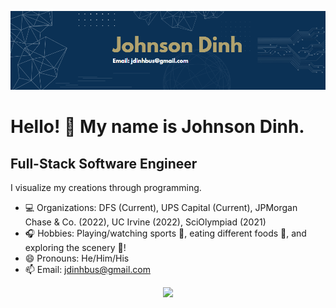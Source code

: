 ![banner_text](linkedin_banner.PNG)

<!-- ### Hi there 👋 -->

<!-- **jdinh-782/jdinh-782** is a ✨ _special_ ✨ repository because its `README.md` (this file) appears on your GitHub profile. -->
Hello! 👋 My name is Johnson Dinh.
=============================

Full-Stack Software Engineer
----------------------------------------

I visualize my creations through programming.

- 💻 Organizations: DFS (Current), UPS Capital (Current), JPMorgan Chase & Co. (2022), UC Irvine (2022), SciOlympiad (2021)
- 🎧 Hobbies: Playing/watching sports 🏀, eating different foods 🍔, and exploring the scenery 🌲!
- 😄 Pronouns: He/Him/His
- 📫 Email: jdinhbus@gmail.com

<!-- Github Stats             |  Popular Programming Languages
  :-------------------------:|:-------------------------:
  [![Johnson's GitHub stats](https://github-readme-stats.vercel.app/api?username=jdinh-782&show_icons=true&theme=dracula&count_private=true)](https://github.com/jdinh-782/github-readme-stats)  |  [![Top Langs](https://github-readme-stats.vercel.app/api/top-langs/?username=jdinh-782&layout=compact)](https://github.com/jdinh-782/github-readme-stats) -->

<!-- markdown badges: https://github.com/Ileriayo/markdown-badges -->
<!-- <h2 align="center">
  Languages, Tools, and Frameworks 👨‍💻
</h2>

<p align="center">
  <img alt="python" src="https://img.shields.io/badge/python-3670A0?style=for-the-badge&logo=python&logoColor=ffdd54">
  <img alt="c++" src="https://img.shields.io/badge/c++-%2300599C.svg?style=for-the-badge&logo=c%2B%2B&logoColor=white">
  <img alt="html5" src="https://img.shields.io/badge/html5-%23E34F26.svg?style=for-the-badge&logo=html5&logoColor=white">
  <img alt="css3" src="https://img.shields.io/badge/css3-%231572B6.svg?style=for-the-badge&logo=css3&logoColor=white">
  <img alt="javascript" src="https://img.shields.io/badge/javascript-%23323330.svg?style=for-the-badge&logo=javascript&logoColor=%23F7DF1E">
  <img alt="nodejs" src="https://img.shields.io/badge/node.js-6DA55F?style=for-the-badge&logo=node.js&logoColor=white">
  <img alt="r" src="https://img.shields.io/badge/r-%23276DC3.svg?style=for-the-badge&logo=r&logoColor=white">
  <img alt="latex" src="https://img.shields.io/badge/latex-%23008080.svg?style=for-the-badge&logo=latex&logoColor=white">
  <img alt="markdown" src="https://img.shields.io/badge/markdown-%23000000.svg?style=for-the-badge&logo=markdown&logoColor=white">
  <img alt="git" src="https://img.shields.io/badge/git-%23F05033.svg?style=for-the-badge&logo=git&logoColor=white">
  <img alt="github" src="https://img.shields.io/badge/github-%23121011.svg?style=for-the-badge&logo=github&logoColor=white">
  <img alt="gitlab" src="https://img.shields.io/badge/gitlab-%23181717.svg?style=for-the-badge&logo=gitlab&logoColor=white">
  <img alt="mysql" src="https://img.shields.io/badge/mysql-%2300f.svg?style=for-the-badge&logo=mysql&logoColor=white">
  <img alt="sqlite" src="https://img.shields.io/badge/sqlite-%2307405e.svg?style=for-the-badge&logo=sqlite&logoColor=white">
  <img alt="postgres" src="https://img.shields.io/badge/postgres-%23316192.svg?style=for-the-badge&logo=postgresql&logoColor=white">
  <img alt="react" src="https://img.shields.io/badge/react-%2320232a.svg?style=for-the-badge&logo=react&logoColor=%2361DAFB">
  <img alt="jupyternotebook" src="https://img.shields.io/badge/jupyter-%23FA0F00.svg?style=for-the-badge&logo=jupyter&logoColor=white">
  <img alt="flask" src="https://img.shields.io/badge/flask-%23000.svg?style=for-the-badge&logo=flask&logoColor=white">
  <img alt="windows" src="https://img.shields.io/badge/Windows-0078D6?style=for-the-badge&logo=windows&logoColor=white">
  <img alt="linux" src="https://img.shields.io/badge/Linux-FCC624?style=for-the-badge&logo=linux&logoColor=black">
  <img alt="macOS" src="https://img.shields.io/badge/mac%20os-000000?style=for-the-badge&logo=macos&logoColor=F0F0F0">
  <img alt="visualstudiocode" src="https://img.shields.io/badge/Visual%20Studio%20Code-0078d7.svg?style=for-the-badge&logo=visual-studio-code&logoColor=white">
  <img alt="ios" src="https://img.shields.io/badge/iOS-000000?style=for-the-badge&logo=ios&logoColor=white">
  <img alt="ubuntu" src="https://img.shields.io/badge/Ubuntu-E95420?style=for-the-badge&logo=ubuntu&logoColor=white">
  <img alt="microsoft" src="https://img.shields.io/badge/Microsoft-0078D4?style=for-the-badge&logo=microsoft&logoColor=white">
  <img alt="microsoftexcel" src="https://img.shields.io/badge/Microsoft_Excel-217346?style=for-the-badge&logo=microsoft-excel&logoColor=white">
  <img alt="googlechrome" src="https://img.shields.io/badge/Google%20Chrome-4285F4?style=for-the-badge&logo=GoogleChrome&logoColor=white">
  <img alt="canva" src="https://img.shields.io/badge/Canva-%2300C4CC.svg?style=for-the-badge&logo=Canva&logoColor=white">
  <img alt="leetcode" src="https://img.shields.io/badge/LeetCode-000000?style=for-the-badge&logo=LeetCode&logoColor=#d16c06">
  <img alt="reddit" src="https://img.shields.io/badge/Reddit-%23FF4500.svg?style=for-the-badge&logo=Reddit&logoColor=white">
  <img alt="stackoverflow" src="https://img.shields.io/badge/-Stackoverflow-FE7A16?style=for-the-badge&logo=stack-overflow&logoColor=white">
  <img alt="paypal" src="https://img.shields.io/badge/PayPal-00457C?style=for-the-badge&logo=paypal&logoColor=white">
  <img alt="nvidia" src="https://img.shields.io/badge/nVIDIA-%2376B900.svg?style=for-the-badge&logo=nVIDIA&logoColor=white">
  <img alt="riotgames" src="https://img.shields.io/badge/riotgames-D32936.svg?style=for-the-badge&logo=riotgames&logoColor=white">
  <img alt="unity" src="https://img.shields.io/badge/unity-%23000000.svg?style=for-the-badge&logo=unity&logoColor=white">
  <img alt="unrealengine" src="https://img.shields.io/badge/unrealengine-%23313131.svg?style=for-the-badge&logo=unrealengine&logoColor=white">
  <img alt="eclipse" src="https://img.shields.io/badge/Eclipse-FE7A16.svg?style=for-the-badge&logo=Eclipse&logoColor=white">
  <img alt="clion" src="https://img.shields.io/badge/CLion-black?style=for-the-badge&logo=clion&logoColor=white">
  <img alt="intellij" src="https://img.shields.io/badge/IntelliJIDEA-000000.svg?style=for-the-badge&logo=intellij-idea&logoColor=white">
  <img alt="pycharm" src="https://img.shields.io/badge/pycharm-143?style=for-the-badge&logo=pycharm&logoColor=black&color=black&labelColor=green">
  <img alt="xcode" src="https://img.shields.io/badge/Xcode-007ACC?style=for-the-badge&logo=Xcode&logoColor=white">
  <img alt="numpy" src="https://img.shields.io/badge/numpy-%23013243.svg?style=for-the-badge&logo=numpy&logoColor=white">
  <img alt="pandas" src="https://img.shields.io/badge/pandas-%23150458.svg?style=for-the-badge&logo=pandas&logoColor=white">
  <img alt="scikitlearn" src="https://img.shields.io/badge/scikit--learn-%23F7931E.svg?style=for-the-badge&logo=scikit-learn&logoColor=white">
  <img alt="tensorflow" src="https://img.shields.io/badge/TensorFlow-%23FF6F00.svg?style=for-the-badge&logo=TensorFlow&logoColor=white">
  <img alt="spotify" src="https://img.shields.io/badge/Spotify-1ED760?style=for-the-badge&logo=spotify&logoColor=white">
  <img alt="notion" src="https://img.shields.io/badge/Notion-%23000000.svg?style=for-the-badge&logo=notion&logoColor=white">
  <img alt="selenium" src="https://img.shields.io/badge/-selenium-%43B02A?style=for-the-badge&logo=selenium&logoColor=white">
</p>
-->

<p float="left" align="center">
<!--   <img src="https://github-readme-stats.vercel.app/api?username=jdinh-782&show_icons=true&theme=dracula&count_private=true" width="50%" /> -->
  <img src="https://github-readme-stats.vercel.app/api/top-langs/?username=jdinh-782&layout=compact&langs_count=6" width="42%" /> 
</p>

<!-- <a href="http://www.github.com/jdinh-782"><img src="https://activity-graph.herokuapp.com/graph?username=jdinh-782&bg_color=27272a&color=ffffff&line=0891b2&point=ffffff&area_color=27272a&area=true&hide_border=true&custom_title=GitHub%20Commits%20Graph" alt="GitHub Commits Graph" /></a>
 -->
